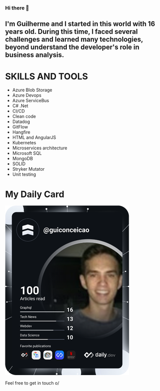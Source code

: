 ### Hi there 👋

## I'm Guilherme and I started in this world with 16 years old. During this time, I faced several challenges and learned many technologies, beyond understand the developer's role in business analysis.

# SKILLS AND TOOLS
- Azure Blob Storage
- Azure Devops
- Azure ServiceBus
- C# .Net
- CI/CD
- Clean code
- Datadog
- GitFlow
- Hangfire
- HTML and AngularJS
- Kubernetes
- Microservices architecture
- Microsoft SQL
- MongoDB
- SOLID
- Stryker Mutator
- Unit testing

# My Daily Card
<a href="https://app.daily.dev/guiconceicao"><img src="https://github.com/guilhermeconceicao/guilhermeconceicao/blob/main/devcard.svg" width="400" alt="Guilherme's Dev Card"/></a>

Feel free to get in touch o/
